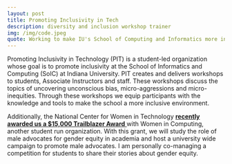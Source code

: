 ```yaml
---
layout: post
title: Promoting Inclusivity in Tech
description: diversity and inclusion workshop trainer
img: /img/code.jpeg
quote: Working to make IU's School of Computing and Informatics more inclusive for every student.
---
```


<p>Promoting Inclusivity in Technology (PIT) is a student-led organization whose goal is to promote inclusivity at the School of Informatics and Computing (SoIC) at Indiana University. PIT creates and delivers workshops to students, Associate Instructors and staff. These workshops discuss the topics of uncovering unconscious bias, micro-aggressions and micro-inequities. Through these workshops we equip participants with the knowledge and tools to make the school a more inclusive environment.</p>

<p>Additionally, the National Center for Women in Technology <a href="http://www.soic.indiana.edu/news/story.html?story=SoIC-receives-Student-Seed-Fund-gift-promote-women-technology"><strong>recently awarded us a $15,000 Trailblazer Award</strong> </a>with Women in Computing, another student run organization. With this grant, we will study the role of male advocates for gender equity in academia and host a university wide campaign to promote male advocates. I am personally co-managing a competition for students to share their stories about gender equity.</p>





	






